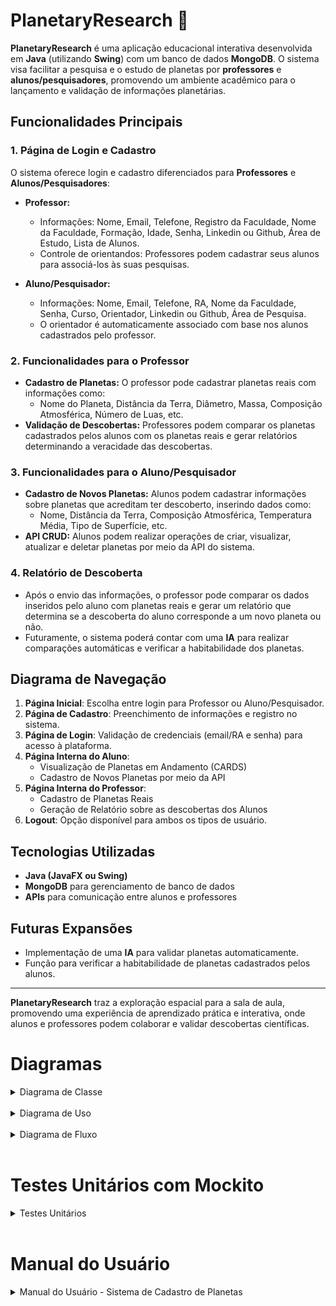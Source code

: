 # PlanetaryResearch 🌌

**PlanetaryResearch** é uma aplicação educacional interativa desenvolvida em **Java** (utilizando **Swing**) com um banco de dados **MongoDB**. O sistema visa facilitar a pesquisa e o estudo de planetas por **professores** e **alunos/pesquisadores**, promovendo um ambiente acadêmico para o lançamento e validação de informações planetárias.

## Funcionalidades Principais

### 1. Página de Login e Cadastro
O sistema oferece login e cadastro diferenciados para **Professores** e **Alunos/Pesquisadores**:
- **Professor:**
  - Informações: Nome, Email, Telefone, Registro da Faculdade, Nome da Faculdade, Formação, Idade, Senha, Linkedin ou Github, Área de Estudo, Lista de Alunos.
  - Controle de orientandos: Professores podem cadastrar seus alunos para associá-los às suas pesquisas.

- **Aluno/Pesquisador:**
  - Informações: Nome, Email, Telefone, RA, Nome da Faculdade, Senha, Curso, Orientador, Linkedin ou Github, Área de Pesquisa.
  - O orientador é automaticamente associado com base nos alunos cadastrados pelo professor.

### 2. Funcionalidades para o Professor
- **Cadastro de Planetas:** O professor pode cadastrar planetas reais com informações como:
  - Nome do Planeta, Distância da Terra, Diâmetro, Massa, Composição Atmosférica, Número de Luas, etc.
- **Validação de Descobertas:** Professores podem comparar os planetas cadastrados pelos alunos com os planetas reais e gerar relatórios determinando a veracidade das descobertas.

### 3. Funcionalidades para o Aluno/Pesquisador
- **Cadastro de Novos Planetas:** Alunos podem cadastrar informações sobre planetas que acreditam ter descoberto, inserindo dados como:
  - Nome, Distância da Terra, Composição Atmosférica, Temperatura Média, Tipo de Superfície, etc.
- **API CRUD:** Alunos podem realizar operações de criar, visualizar, atualizar e deletar planetas por meio da API do sistema.

### 4. Relatório de Descoberta
- Após o envio das informações, o professor pode comparar os dados inseridos pelo aluno com planetas reais e gerar um relatório que determina se a descoberta do aluno corresponde a um novo planeta ou não.
- Futuramente, o sistema poderá contar com uma **IA** para realizar comparações automáticas e verificar a habitabilidade dos planetas.

## Diagrama de Navegação

1. **Página Inicial**: Escolha entre login para Professor ou Aluno/Pesquisador.
2. **Página de Cadastro**: Preenchimento de informações e registro no sistema.
3. **Página de Login**: Validação de credenciais (email/RA e senha) para acesso à plataforma.
4. **Página Interna do Aluno**:
   - Visualização de Planetas em Andamento (CARDS)
   - Cadastro de Novos Planetas por meio da API
5. **Página Interna do Professor**:
   - Cadastro de Planetas Reais
   - Geração de Relatório sobre as descobertas dos Alunos
6. **Logout**: Opção disponível para ambos os tipos de usuário.

## Tecnologias Utilizadas
- **Java (JavaFX ou Swing)**
- **MongoDB** para gerenciamento de banco de dados
- **APIs** para comunicação entre alunos e professores

## Futuras Expansões
- Implementação de uma **IA** para validar planetas automaticamente.
- Função para verificar a habitabilidade de planetas cadastrados pelos alunos.

---

**PlanetaryResearch** traz a exploração espacial para a sala de aula, promovendo uma experiência de aprendizado prática e interativa, onde alunos e professores podem colaborar e validar descobertas científicas.


# Diagramas

<details>
<summary> Diagrama de Classe</summary>

``` mermaid

classDiagram
    class Aluno {
        +String nome
        +String email
        +String telefone
        +String ra
        +String nomeFaculdade
        +String senha
        +String curso
        +String orientador
        +String linkedinGithub
        +String areaDePesquisa
        +String tipoUsuario
        +cadastrar()
        +login()
        +cadastrarPlanetas()
        +verPlaneta()
        +atualizarPlaneta()
        +deletarPlaneta()
    }

    class Professor {
        +String nome
        +String email
        +String telefone
        +String registroFaculdade
        +String nomeFaculdade
        +String formacao
        +String idade
        +String senha
        +String linkedinGithub
        +String areaDeEstudo
        +List<String> alunos
        +String tipoUsuario
        +cadastrar()
        +fazerLogin()
        +cadastrarPlaneta()
        +gerarRelatorio()
    }

    class Planeta {
        +String id
        +String nomePlaneta
        +double distanciaDaTerra
        +String foto
        +double diametro
        +double massa
        +String composicaoAtmosferica
        +double temperaturaMedia
        +int numeroDeLuas
        +String periodoOrbital
        +String tipoDeSuperficie
        +String atividadeGeologica
        +String possibilidadeDeAgua
        +String campoMagnetico
        +String radiacao
        +String gravidade
        +String caracteristicasEspeciais
        +String tipo
        +String idAluno
        +listarPesquisasAll()
        +listarPesquisasAluno()
        +listarPlanetaProfessor()
    }

    %% Relationships
    Aluno "1" --> "0..*" Planeta : cadastra >
    Professor "1" --> "0..*" Planeta : cadastra >
    Professor "1" --> "0..*" Aluno : mentor >
    Aluno "1" --> "0..1" Professor : tem mentor >
    Planeta "1" --> "0..1" Aluno : associado a >
    Planeta "1" --> "0..1" Professor : associado a >

```

</details>

<br>

<details>
<summary> Diagrama de Uso</summary>

``` mermaid

%%{ flowchart: { "nodeSpacing": 50, "edgeSpacing": 20, "curve": "linear" } }%%
graph TD
    A[Professor] -->|Se Cadastrar| UC1[Cadastro]
    A -->|Fazer Login| UC2[Login]
    A -->|Cadastrar Planeta| UC3[Cadastrar Planeta]
    A -->|Gerar Relatório| UC4[Gerar Relatório]
    
    B[Aluno] -->|Se Cadastrar| UC5[Cadastro]
    B -->|Fazer Login| UC6[Login]
    B -->|Cadastrar Planeta| UC7[Cadastrar Planeta]
    B -->|Atualizar Planeta| UC8[Atualizar Planeta]
    B -->|Excluir Planeta| UC9[Excluir Planeta]


```

</details>

<br>

<details>
<summary> Diagrama de Fluxo</summary>

``` mermaid

%%{ init: { "theme": "default" } }%%
graph TD
    A[Início] --> B[Se cadastrar]
    B --> C[Fazer login]
    C --> D{Professor ou Aluno?}
    D --> E[Ações do Professor]
    E --> F[– Cadastrar Planeta]
    E --> G[– Gerar Relatório]
    D --> H[Ações do Aluno]
    H --> I[– Cadastrar Planeta]
    H --> J[– Atualizar Planeta]
    H --> K[– Excluir Planeta]
    K --> L[Fim]


```

</details>

<br>

# Testes Unitários com Mockito 

<details>
  <summary> Testes Unitários</summary>

  - **Relatório Controller**  
  ![relatorioController](teste_unitarios/relatorioController.png)

  - **Professor Controller**  
  ![professorController](teste_unitarios/professorController.png)

  - **Pesquisa Controller**  
  ![pesquisaController](teste_unitarios/pesquisaController.png)

  - **Login Controller**  
  ![loginController](teste_unitarios/loginController.png)

  - **Aluno Controller**  
  ![alunoController](teste_unitarios/alunoController.png)

</details>

<br>

# Manual do Usuário

<details>

<summary> Manual do Usuário - Sistema de Cadastro de Planetas </summary>

## Funcionalidades

### Para Professores
- **Cadastro**: Professores podem se cadastrar no sistema fornecendo informações básicas.
- **Login**: Professores podem fazer login utilizando suas credenciais.
- **Cadastrar Planeta**: Professores têm a opção de cadastrar um planeta, incluindo detalhes como nome, tipo, e características.
- **Gerar Relatório**: Professores podem gerar um relatório comparativo entre um planeta real e o planeta cadastrado por um aluno.

### Para Alunos
- **Cadastro**: Alunos podem se cadastrar no sistema fornecendo informações básicas.
- **Login**: Alunos podem fazer login utilizando suas credenciais.
- **Cadastrar Planeta**: Alunos podem cadastrar um planeta que descobriram, inserindo informações detalhadas.
- **Atualizar Planeta**: Alunos têm a opção de atualizar as informações de um planeta que já cadastraram.
- **Excluir Planeta**: Alunos podem excluir um planeta do seu cadastro se desejarem.

## Como Usar

1. **Cadastro**: 
   - Acesse a opção de cadastro.
   - Preencha os campos obrigatórios e envie o formulário.

2. **Login**: 
   - Acesse a opção de login.
   - Insira suas credenciais (nome de usuário e senha).

3. **Ações**:
   - **Professores**: Após o login, você pode cadastrar planetas e gerar relatórios com base em Planetas existentes e os Planetas dos Aluno.
   - **Alunos**: Após o login, você pode cadastrar, atualizar e excluir planetas.
4. **Cadastro de Planetas**:
   - **Professores**: Pode cadastrar planetas existentes com base nos campos existentes para cadastro, após o cadastro do planeta ele aparecerá na tela de relatório como uma opção para a comparação do relatório.
   - **Alunos**: Podem Cadastrar, Visualizar, Editar e Deletar planetas. Após o envio do planeta ele irá aparecer para o professor na página de realatório, para posteriormente ser gerado um relatório.
5. **Geração de Relatórios**: O acesso é apenas para o Professor. Nessa tela aparecerá duas opções para selecionar, um campo com os planetas reais cadastrados pelo professor, e um campo com os planetas cadastrados pelos alunos. Ao selecionar dois dentres esses planetas e clicar em gerar relatório, um arquivo txt será gerado com o nome do planeta do aluno(os nomes dos planetas são únicos). No relatório será apresentado perspectivas de comparação entre os dois planetas e um nível de similaridade será apresentado.

## Contato
Para suporte adicional, entre em contato com a equipe de suporte.

---

Agradecemos por utilizar o sistema de cadastro de planetas!




</details>